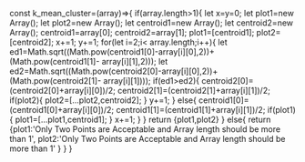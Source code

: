 const k_mean_cluster=(array)=>{
if(array.length>1){
let x=y=0;
let plot1=new Array();
let plot2=new Array();
let centroid1=new Array();
let centroid2=new Array();
centroid1=array[0];
centroid2=array[1];
plot1=[centroid1];
plot2=[centroid2];
x+=1;
y+=1;
for(let i=2;i< array.length;i++){
let ed1=Math.sqrt((Math.pow(centroid1[0]-array[i][0],2))+ (Math.pow(centroid1[1]- array[i][1],2)));
let ed2=Math.sqrt((Math.pow(centroid2[0]-array[i][0],2))+(Math.pow(centroid2[1]- array[i][1])));
if(ed1>ed2){
centroid2[0]=(centroid2[0]+array[i][0])/2;
centroid2[1]=(centroid2[1]+array[i][1])/2;
if(plot2){
plot2=[...plot2,centroid2];
}
y+=1;
}
else{
centroid1[0]=(centroid1[0]+array[i][0])/2;
centroid1[1]=(centroid1[1]+array[i][1])/2;
if(plot1){
plot1=[...plot1,centroid1];
}
x+=1;
}
}
return {plot1,plot2}
}
else{
return {plot1:'Only Two Points are Acceptable and Array length should be more than 1',
plot2:'Only Two Points are Acceptable and Array length should be more than 1'
}
}
}
